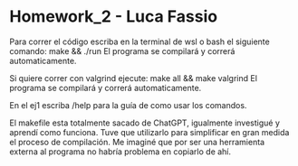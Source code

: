 # Homework_2 - Luca Fassio

Para correr el código escriba en la terminal de wsl o bash el siguiente comando:
make && ./run 
El programa se compilará y correrá automaticamente.

Si quiere correr con valgrind ejecute:
make all && make valgrind
El programa se compilará y correrá automaticamente.

En el ej1 escriba /help para la guía de como usar los comandos.

El makefile esta totalmente sacado de ChatGPT, igualmente investigué y aprendí como funciona. Tuve que utilizarlo para simplificar en gran medida el proceso de compilación.
Me imaginé que por ser una herramienta externa al programa no habría problema en copiarlo de ahí.
